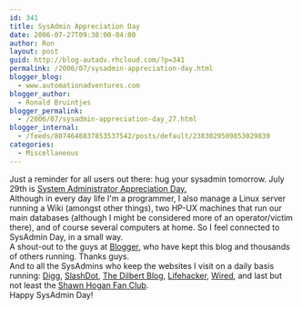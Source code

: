 ```yaml
---
id: 341
title: SysAdmin Appreciation Day
date: 2006-07-27T09:38:00-04:00
author: Ron
layout: post
guid: http://blog-autadv.rhcloud.com/?p=341
permalink: /2006/07/sysadmin-appreciation-day.html
blogger_blog:
  - www.automationadventures.com
blogger_author:
  - Ronald Bruintjes
blogger_permalink:
  - /2006/07/sysadmin-appreciation-day_27.html
blogger_internal:
  - /feeds/8074648837853537542/posts/default/2383029509853029839
categories:
  - Miscellaneous
---
```

Just a reminder for all users out there: hug your sysadmin tomorrow. July 29th is [System Administrator Appreciation Day.](http://www.sysadminday.com/)  
Although in every day life I'm a programmer, I also manage a Linux server running a Wiki (amongst other things), two HP-UX machines that run our main databases (although I might be considered more of an operator/victim there), and of course several computers at home. So I feel connected to SysAdmin Day, in a small way.  
A shout-out to the guys at [Blogger](http://www.blogger.com/), who have kept this blog and thousands of others running. Thanks guys.  
And to all the SysAdmins who keep the websites I visit on a daily basis running: [Digg](http://digg.com/), [SlashDot](http://slashdot.org/), [The Dilbert Blog](http://dilbertblog.typepad.com/the_dilbert_blog/), [Lifehacker](http://www.lifehacker.com/), [Wired](http://www.wired.com/), and last but not least the [Shawn Hogan Fan Club](http://www.digitalpoint.com/~shawn).  
Happy SysAdmin Day!